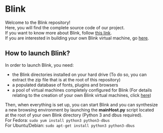 Blink
=============

Welcome to the Blink repository!  
Here, you will find the complete source code of our project.  
If you want to know more about Blink, follow [this link](https://breaklinkability.github.io/blink/).  
If you are interested in building your own Blink virtual machine, go [here](https://github.com/breaklinkability/blink/wiki).  

How to launch Blink?
-------

In order to launch Blink, you need:  
* the Blink directories installed on your hard drive (To do so, you can extract the zip file that is at the root of this repository)
* a populated database of fonts, plugins and browsers
* a pool of virtual machines completely configured for Blink (For details relating to the creation of your own Blink virtual machines, click [here](https://github.com/breaklinkability/blink/wiki))

Then, when everything is set up, you can start Blink and you can synthesize a new browsing environment by launching the **mainHost.py** script located at the root of your own Blink directory (Python 3 and dbus required).  
For Fedora: `sudo yum install python3 python3-dbus`  
For Ubuntu/Debian: `sudo apt-get install python3 python3-dbus`  

